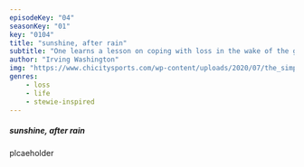 ```yaml
---
episodeKey: "04"
seasonKey: "01"
key: "0104"
title: "sunshine, after rain"
subtitle: "One learns a lesson on coping with loss in the wake of the grand reveal, a lesson that he'll have to teach himself."
author: "Irving Washington"
img: "https://www.chicitysports.com/wp-content/uploads/2020/07/the_simpsons_couch_a_l.0.jpg"
genres: 
    - loss
    - life
    - stewie-inspired
---
```


##### sunshine, after rain

plcaeholder
